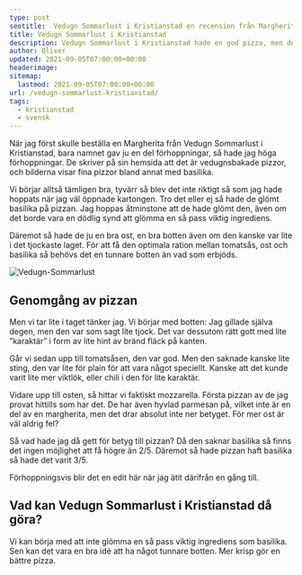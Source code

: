```yaml
---
type: post
seotitle:  Vedugn Sommarlust i Kristianstad en recension från Margherita.se
title: Vedugn Sommarlust i Kristianstad
description: Vedugn Sommarlust i Kristianstad hade en god pizza, men det fanns goda möjligheter till förbättring med enkla medel. Men ett bra val för bra pris.
author: Oliver
updated: 2021-09-05T07:00:00+00:00
headerimage:
sitemap:
  lastmod: 2021-09-05T07:00:00+00:00
url: /vedugn-sommarlust-kristianstad/
tags:
  - kristianstad
  - svensk
---
```


När jag först skulle beställa en Margherita från Vedugn Sommarlust i Kristianstad, bara namnet gav ju en del förhoppningar, så hade jag höga förhoppningar. De skriver på sin hemsida att det är vedugnsbakade pizzor, och bilderna visar fina pizzor bland annat med basilika.

Vi börjar alltså tämligen bra, tyvärr så blev det inte riktigt så som jag hade hoppats när jag väl öppnade kartongen. Tro det eller ej så hade de glömt basilika på pizzan. Jag hoppas åtminstone att de hade glömt den, även om det borde vara en dödlig synd att glömma en så pass viktig ingrediens.

Däremot så hade de ju en bra ost, en bra botten även om den kanske var lite i det tjockaste laget. För att få den optimala ration mellan tomatsås, ost och basilika så behövs det en tunnare botten än vad som erbjöds.

![Vedugn-Sommarlust](https://i.imgur.com/kSDQpLx.jpg)

## Genomgång av pizzan

Men vi tar lite i taget tänker jag. Vi börjar med botten: Jag gillade själva degen, men den var som sagt lite tjock. Det var dessutom rätt gott med lite ”karaktär” i form av lite hint av bränd fläck på kanten.

Går vi sedan upp till tomatsåsen, den var god. Men den saknade kanske lite sting, den var lite för plain för att vara något speciellt. Kanske att det kunde varit lite mer viktlök, eller chili i den för lite karaktär.

Vidare upp till osten, så hittar vi faktiskt mozzarella. Första pizzan av de jag provat hittills som har det. De har även hyvlad parmesan på, vilket inte är en del av en margherita, men det drar absolut inte ner betyget. För mer ost är väl aldrig fel?

Så vad hade jag då gett för betyg till pizzan? Då den saknar basilika så finns det ingen möjlighet att få högre än 2/5. Däremot så hade pizzan haft basilika så hade det varit 3/5.

Förhoppningsvis blir det en edit här när jag ätit därifrån en gång till.

## Vad kan Vedugn Sommarlust i Kristianstad då göra?

Vi kan börja med att inte glömma en så pass viktig ingrediens som basilika. Sen kan det vara en bra idé att ha något tunnare botten. Mer krisp gör en bättre pizza.
